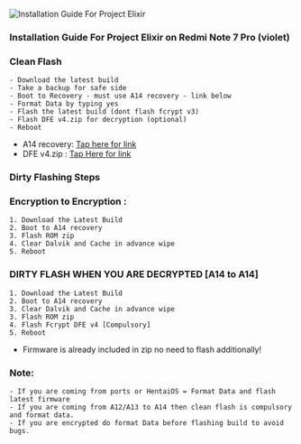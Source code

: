![Installation Guide For Project Elixir](https://i.imgur.com/42LxtAl.png)

### Installation Guide For Project Elixir on Redmi Note 7 Pro (violet)

### Clean Flash
```
- Download the latest build
- Take a backup for safe side
- Boot to Recovery - must use A14 recovery - link below
- Format Data by typing yes
- Flash the latest build (dont flash fcrypt v3)
- Flash DFE v4.zip for decryption (optional)
- Reboot
```

- A14 recovery: [Tap here for link](https://www.pling.com/p/1623145/)
- DFE v4.zip : [Tap Here for link](https://drive.google.com/file/d/1fxx11QOCxXJGvMDGC5lRnom-M0nf8Dhd/view?usp=sharing)


### Dirty Flashing Steps

### Encryption to Encryption :
```
1. Download the Latest Build
2. Boot to A14 recovery
3. Flash ROM zip
4. Clear Dalvik and Cache in advance wipe
5. Reboot
```

### DIRTY FLASH WHEN YOU ARE DECRYPTED [A14 to A14]
```
1. Download the Latest Build
2. Boot to A14 recovery
3. Clear Dalvik and Cache in advance wipe
3. Flash ROM zip
4. Flash Fcrypt DFE v4 [Compulsory]
5. Reboot
```

- Firmware is already included in zip no need to flash additionally!

### Note:
```
- If you are coming from ports or HentaiOS = Format Data and flash latest firmware
- If you are coming from A12/A13 to A14 then clean flash is compulsory and format data.
- If you are encrypted do format Data before flashing build to avoid bugs.
```
